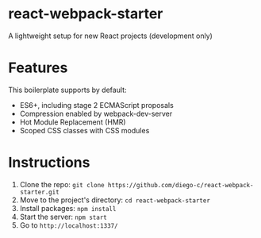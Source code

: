 # react-webpack-starter

A lightweight setup for new React projects (development only)

# Features

This boilerplate supports by default:

- ES6+, including stage 2 ECMAScript proposals 
- Compression enabled by webpack-dev-server
- Hot Module Replacement (HMR)
- Scoped CSS classes with CSS modules

# Instructions

1. Clone the repo: `git clone https://github.com/diego-c/react-webpack-starter.git`
2. Move to the project's directory: `cd react-webpack-starter`
3. Install packages: `npm install`
4. Start the server: `npm start`
5. Go to `http://localhost:1337/`

